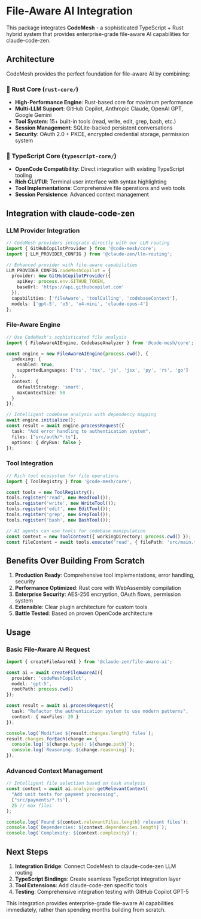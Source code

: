 # File-Aware AI Integration

This package integrates **CodeMesh** - a sophisticated TypeScript + Rust hybrid system that provides enterprise-grade file-aware AI capabilities for claude-code-zen.

## Architecture

CodeMesh provides the perfect foundation for file-aware AI by combining:

### 🦀 **Rust Core** (`rust-core/`)
- **High-Performance Engine**: Rust-based core for maximum performance
- **Multi-LLM Support**: GitHub Copilot, Anthropic Claude, OpenAI GPT, Google Gemini
- **Tool System**: 15+ built-in tools (read, write, edit, grep, bash, etc.)
- **Session Management**: SQLite-backed persistent conversations
- **Security**: OAuth 2.0 + PKCE, encrypted credential storage, permission system

### 🔧 **TypeScript Core** (`typescript-core/`)
- **OpenCode Compatibility**: Direct integration with existing TypeScript tooling
- **Rich CLI/TUI**: Terminal user interface with syntax highlighting
- **Tool Implementations**: Comprehensive file operations and web tools
- **Session Persistence**: Advanced context management

## Integration with claude-code-zen

### LLM Provider Integration
```typescript
// CodeMesh providers integrate directly with our LLM routing
import { GitHubCopilotProvider } from '@code-mesh/core';
import { LLM_PROVIDER_CONFIG } from '@claude-zen/llm-routing';

// Enhanced provider with file-aware capabilities
LLM_PROVIDER_CONFIG.codeMeshCopilot = {
  provider: new GitHubCopilotProvider({
    apiKey: process.env.GITHUB_TOKEN,
    baseUrl: 'https://api.githubcopilot.com'
  }),
  capabilities: ['fileAware', 'toolCalling', 'codebaseContext'],
  models: ['gpt-5', 'o3', 'o4-mini', 'claude-opus-4']
};
```

### File-Aware Engine
```typescript
// Use CodeMesh's sophisticated file analysis
import { FileAwareAIEngine, CodebaseAnalyzer } from '@code-mesh/core';

const engine = new FileAwareAIEngine(process.cwd(), {
  indexing: { 
    enabled: true,
    supportedLanguages: ['ts', 'tsx', 'js', 'jsx', 'py', 'rs', 'go']
  },
  context: {
    defaultStrategy: 'smart',
    maxContextSize: 50
  }
});

// Intelligent codebase analysis with dependency mapping
await engine.initialize();
const result = await engine.processRequest({
  task: "Add error handling to authentication system",
  files: ["src/auth/*.ts"],
  options: { dryRun: false }
});
```

### Tool Integration
```typescript
// Rich tool ecosystem for file operations
import { ToolRegistry } from '@code-mesh/core';

const tools = new ToolRegistry();
tools.register('read', new ReadTool());
tools.register('write', new WriteTool());
tools.register('edit', new EditTool());
tools.register('grep', new GrepTool());
tools.register('bash', new BashTool());

// AI agents can use tools for codebase manipulation
const context = new ToolContext({ workingDirectory: process.cwd() });
const fileContent = await tools.execute('read', { filePath: 'src/main.ts' }, context);
```

## Benefits Over Building From Scratch

1. **Production Ready**: Comprehensive tool implementations, error handling, security
2. **Performance Optimized**: Rust core with WebAssembly compilation
3. **Enterprise Security**: AES-256 encryption, OAuth flows, permission system
4. **Extensible**: Clear plugin architecture for custom tools
5. **Battle Tested**: Based on proven OpenCode architecture

## Usage

### Basic File-Aware AI Request
```typescript
import { createFileAwareAI } from '@claude-zen/file-aware-ai';

const ai = await createFileAwareAI({
  provider: 'codeMeshCopilot',
  model: 'gpt-5',
  rootPath: process.cwd()
});

const result = await ai.processRequest({
  task: "Refactor the authentication system to use modern patterns",
  context: { maxFiles: 20 }
});

console.log(`Modified ${result.changes.length} files`);
result.changes.forEach(change => {
  console.log(`${change.type}: ${change.path}`);
  console.log(`Reasoning: ${change.reasoning}`);
});
```

### Advanced Context Management
```typescript
// Intelligent file selection based on task analysis
const context = await ai.analyzer.getRelevantContext(
  "Add unit tests for payment processing",
  ["src/payments/*.ts"],
  25 // max files
);

console.log(`Found ${context.relevantFiles.length} relevant files`);
console.log(`Dependencies: ${context.dependencies.length}`);
console.log(`Complexity: ${context.complexity}`);
```

## Next Steps

1. **Integration Bridge**: Connect CodeMesh to claude-code-zen LLM routing
2. **TypeScript Bindings**: Create seamless TypeScript integration layer
3. **Tool Extensions**: Add claude-code-zen specific tools
4. **Testing**: Comprehensive integration testing with GitHub Copilot GPT-5

This integration provides enterprise-grade file-aware AI capabilities immediately, rather than spending months building from scratch.